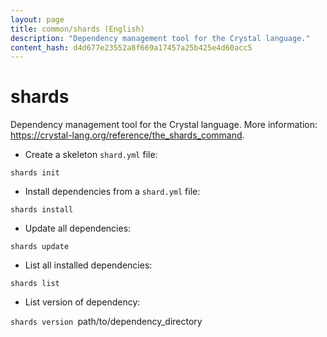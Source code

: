 ```yaml
---
layout: page
title: common/shards (English)
description: "Dependency management tool for the Crystal language."
content_hash: d4d677e23552a8f669a17457a25b425e4d60acc5
---
```

# shards

Dependency management tool for the Crystal language.
More information: <https://crystal-lang.org/reference/the_shards_command>.

- Create a skeleton `shard.yml` file:

`shards init`

- Install dependencies from a `shard.yml` file:

`shards install`

- Update all dependencies:

`shards update`

- List all installed dependencies:

`shards list`

- List version of dependency:

`shards version `<span class="tldr-var badge badge-pill bg-dark-lm bg-white-dm text-white-lm text-dark-dm font-weight-bold">path/to/dependency_directory</span>

